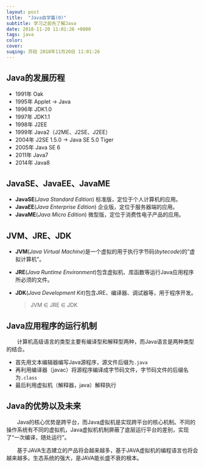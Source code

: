 ```yaml
---
layout: post
title:  "Java自学篇(0)"
subtitle: 学习之前先了解Java
date: 2018-11-20 11:01:26 +0800
tags: java
color:
cover:
suqing: 苏轻 2018年11月20日 11:01:26
---
```


## Java的发展历程
- 1991年 Oak
- 1995年 Applet → Java
- 1996年 JDK1.0
- 1997年 JDK1.1
- 1998年 J2EE
- 1999年 Java2（J2ME、J2SE、J2EE）
- 2004年 J2SE 1.5.0 → Java SE 5.0 Tiger
- 2005年 Java SE 6
- 2011年 Java7
- 2014年 Java8

## JavaSE、JavaEE、JavaME

- **JavaSE**(*Java Standard Edition*) 标准版，定位于个人计算机的应用。
- **JavaEE**(*Java Enterprise Edition*) 企业版，定位于服务器端的应用。
- **JavaME**(*Java Micro Edition*) 微型版，定位于消费性电子产品的应用。

## JVM、JRE、JDK
- **JVM**(*Java Virtual Machine*)是一个虚拟的用于执行字节码(*bytecode*)的”虚拟计算机”。
- **JRE**(*Java Runtime Environment*)包含虚拟机、库函数等运行Java应用程序所必须的文件。
- **JDK**(*Java  Development Kit*)包含JRE、编译器、调试器等，用于程序开发。

  > JVM ∈ JRE ∈ JDK

## Java应用程序的运行机制

　　计算机高级语言的类型主要有编译型和解释型两种，而Java语言是两种类型的结合。

- 首先用文本编辑器编写Java源程序，源文件后缀为`.java`
- 再利用编译器（javac）将源程序编译成字节码文件，字节码文件的后缀名为`.class`
- 最后利用虚拟机（解释器，java）解释执行

## Java的优势以及未来

　　Java的核心优势是跨平台，而Java虚拟机是实现跨平台的核心机制。不同的操作系统有不同的虚拟机，Java虚拟机机制屏蔽了底层运行平台的差别，实现了“一次编译，随处运行”。

　　基于JAVA生态建立的产品将会越来越多，基于JAVA虚拟机的编程语言也将会越来越多。生态系统的强大，是JAVA能长盛不衰的根本。












